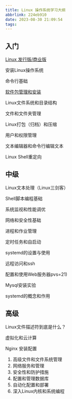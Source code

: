 ```yaml
---
title: Linux 操作系统学习大纲
abbrlink: 224eb910
date: 2023-08-30 21:09:54
tags:
---
```


## 入门

[Linux 发行版/商业版](https://kozakemi.gitlab.io/2023/08/30/Linux-%E5%8F%91%E8%A1%8C%E7%89%88-%E5%95%86%E4%B8%9A%E7%89%88/)

安装Linux操作系统

命令行基础

[软件包管理和安装](https://kozakemi.gitlab.io/2023/08/30/ubuntu-%E8%BD%AF%E4%BB%B6%E5%8C%85%E7%AE%A1%E7%90%86%E5%99%A8-apt/)

Linux文件系统和目录结构

文件和文件夹管理

Linux打包（归档）和压缩

用户和权限管理

文本编辑器和命令行编辑文本

Linux Shell重定向

## 中级

Linux文本处理（Linux三剑客）

Shell脚本编程基础

系统监视和性能调优

网络和安全性基础

进程和作业管理

定时任务和自启动

systemd的设置与使用

远程访问和ssh

配置和使用Web服务器pvs=21)

Mysql安装实验

systemd的概念和作用

## 高级

Linux文件描述符到底是什么？

虚拟化和云计算

Nginx 安装配置

1. 高级文件和文件系统管理
2. 网络服务和管理
3. 安全性和防护措施
4. 配置和管理数据库
5. 自动化配置和部署
6. 深入Linux内核和系统编程


